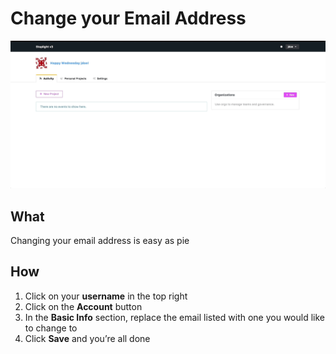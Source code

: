 # Change your Email Address

![](/assets/gifs/account-info.gif)

## What 
Changing your email address is easy as pie 

## How 
1. Click on your **username** in the top right 
2. Click on the **Account** button
3. In the **Basic Info** section, replace the email listed with one you would like to change to 
4. Click **Save** and you’re all done 

